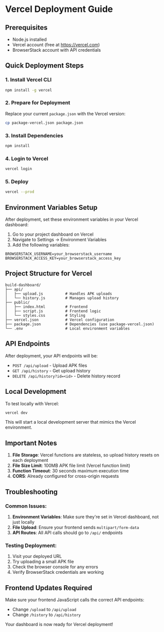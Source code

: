 # Vercel Deployment Guide

## Prerequisites
- Node.js installed
- Vercel account (free at https://vercel.com)
- BrowserStack account with API credentials

## Quick Deployment Steps

### 1. Install Vercel CLI
```bash
npm install -g vercel
```

### 2. Prepare for Deployment
Replace your current `package.json` with the Vercel version:
```bash
cp package-vercel.json package.json
```

### 3. Install Dependencies
```bash
npm install
```

### 4. Login to Vercel
```bash
vercel login
```

### 5. Deploy
```bash
vercel --prod
```

## Environment Variables Setup

After deployment, set these environment variables in your Vercel dashboard:

1. Go to your project dashboard on Vercel
2. Navigate to Settings → Environment Variables
3. Add the following variables:

```
BROWSERSTACK_USERNAME=your_browserstack_username
BROWSERSTACK_ACCESS_KEY=your_browserstack_access_key
```

## Project Structure for Vercel

```
build-dashboard/
├── api/
│   ├── upload.js          # Handles APK uploads
│   └── history.js         # Manages upload history
├── public/
│   ├── index.html         # Frontend
│   ├── script.js          # Frontend logic
│   └── styles.css         # Styling
├── vercel.json            # Vercel configuration
├── package.json           # Dependencies (use package-vercel.json)
└── .env                   # Local environment variables
```

## API Endpoints

After deployment, your API endpoints will be:
- `POST /api/upload` - Upload APK files
- `GET /api/history` - Get upload history
- `DELETE /api/history?id=<id>` - Delete history record

## Local Development

To test locally with Vercel:
```bash
vercel dev
```

This will start a local development server that mimics the Vercel environment.

## Important Notes

1. **File Storage**: Vercel functions are stateless, so upload history resets on each deployment
2. **File Size Limit**: 100MB APK file limit (Vercel function limit)
3. **Function Timeout**: 30 seconds maximum execution time
4. **CORS**: Already configured for cross-origin requests

## Troubleshooting

### Common Issues:
1. **Environment Variables**: Make sure they're set in Vercel dashboard, not just locally
2. **File Upload**: Ensure your frontend sends `multipart/form-data`
3. **API Routes**: All API calls should go to `/api/` endpoints

### Testing Deployment:
1. Visit your deployed URL
2. Try uploading a small APK file
3. Check the browser console for any errors
4. Verify BrowserStack credentials are working

## Frontend Updates Required

Make sure your frontend JavaScript calls the correct API endpoints:
- Change `/upload` to `/api/upload`
- Change `/history` to `/api/history`

Your dashboard is now ready for Vercel deployment!
